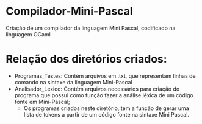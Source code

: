 # Compilador-Mini-Pascal
Criação de um compilador da linguagem Mini Pascal, codificado na linguagem OCaml 

# Relação dos diretórios criados:
* Programas_Testes: Contém arquivos em .txt, que representam linhas de comando na sintaxe da linguagem Mini-Pascal
* Analisador_Lexico: Contém arquivos necessários para criação do programa que possui como função fazer a análise léxica de um código fonte em Mini-Pascal;
	* Os programas criados neste diretório, tem a função de gerar uma lista de tokens a partir de um código fonte na sintaxe Mini Pascal.
